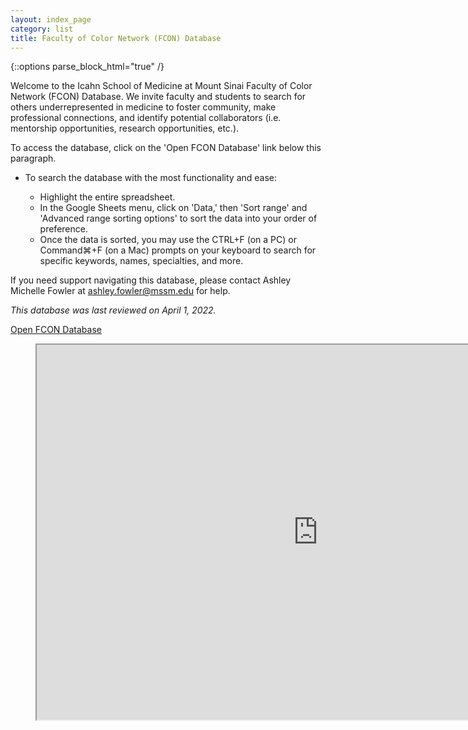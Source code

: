 ```yaml
---
layout: index_page
category: list
title: Faculty of Color Network (FCON) Database
---
```


{::options parse_block_html="true" /}

Welcome to the Icahn School of Medicine at Mount Sinai Faculty of Color Network (FCON) Database. We invite faculty and students to search for others underrepresented in medicine to foster community, make professional connections, and identify potential collaborators (i.e. mentorship opportunities, research opportunities, etc.).

To access the database, click on the 'Open FCON Database' link below this paragraph. 
<ul>
  <li>To search the database with the most functionality and ease:</li>
    <ul>
       <li>Highlight the entire spreadsheet.</li>
       <li>In the Google Sheets menu, click on 'Data,' then 'Sort range' and 'Advanced range sorting options' to sort the data into your order of preference.</li>
       <li>Once the data is sorted, you may use the CTRL+F (on a PC) or Command⌘+F (on a Mac) prompts on your keyboard to search for specific keywords, names, specialties, and more.</li>
    </ul>
</ul>

If you need support navigating this database, please contact Ashley Michelle Fowler at ashley.fowler@mssm.edu for help.

<i>This database was last reviewed on April 1, 2022.</i>

[Open FCON Database](https://docs.google.com/spreadsheets/d/1VBbamuEr_pIS4soZ9F5UKhUZ2jtS1kHuR6WkvwtNa6Q/edit?usp=sharing)

<figure class="video_container">
<iframe src="https://docs.google.com/spreadsheets/d/e/2PACX-1vSawIeErSwsAMkjtOA0y6GsBYMOtf1PxKvtTHCm9oa8zIWoHbzH_R-7ttBFRVe5CkAYbMwGS8J6tPI_/pubhtml?widget=true&amp;headers=false" width="900" height="600" scroll="true"></iframe>
</figure>
